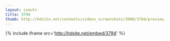```yaml
---
layout: sieutv
title: 3794
thumb: http://hdsite.net/contents/videos_screenshots/3000/3794/preview_360p.mp4.jpg
---
```

{% include iframe src='http://hdsite.net/embed/3794' %}
 
